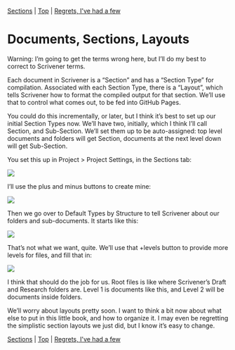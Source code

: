 [Sections](05.html) | [Top](index.html) | [Regrets, I've had a few](07.html)

# Documents, Sections, Layouts #

Warning: I’m going to get the terms wrong here, but I’ll do my best to correct to Scrivener terms.

Each document in Scrivener is a “Section” and has a “Section Type” for compilation. Associated with each Section Type, there is a “Layout”, which tells Scrivener how to format the compiled output for that section. We’ll use that to control what comes out, to be fed into GitHub Pages.

You could do this incrementally, or later, but I think it’s best to set up our initial Section Types now. We’ll have two, initially, which I think I’ll call Section, and Sub-Section. We’ll set them up to be auto-assigned: top level documents and folders will get Section, documents at the next level down will get Sub-Section.

You set this up in Project > Project Settings, in the Sections tab:

![][ScreenShot2018-06-15at43151AM]

I’ll use the plus and minus buttons to create mine:

![][ScreenShot2018-06-15at43300AM]

Then we go over to Default Types by Structure to tell Scrivener about our folders and sub-documents. It starts like this:

![][ScreenShot2018-06-15at43419AM]

That’s not what we want, quite. We’ll use that +levels button to provide more levels for files, and fill that in:

![][ScreenShot2018-06-15at43550AM]

I think that should do the job for us. Root files is like where Scrivener’s Draft and Research folders are. Level 1 is documents like this, and Level 2 will be documents inside folders. 

We’ll worry about layouts pretty soon. I want to think a bit now about what else to put in this little book, and how to organize it. I may even be regretting the simplistic section layouts we just did, but I know it’s easy to change.



[Sections](05.html) | [Top](index.html) | [Regrets, I've had a few](07.html)




[ScreenShot2018-06-17at54341AM]: ScreenShot2018-06-17at54341AM.png

[ScreenShot2018-06-15at34845AM]: ScreenShot2018-06-15at34845AM.png

[ScreenShot2018-06-15at35655AM]: ScreenShot2018-06-15at35655AM.png

[ScreenShot2018-06-15at35933AM]: ScreenShot2018-06-15at35933AM.png

[ScreenShot2018-06-15at41513AM]: ScreenShot2018-06-15at41513AM.png

[ScreenShot2018-06-15at43151AM]: ScreenShot2018-06-15at43151AM.png

[ScreenShot2018-06-15at43300AM]: ScreenShot2018-06-15at43300AM.png

[ScreenShot2018-06-15at43419AM]: ScreenShot2018-06-15at43419AM.png

[ScreenShot2018-06-15at43550AM]: ScreenShot2018-06-15at43550AM.png

[ScreenShot2018-06-15at45351AM]: ScreenShot2018-06-15at45351AM.png

[ScreenShot2018-06-15at45543AM]: ScreenShot2018-06-15at45543AM.png

[ScreenShot2018-06-15at50722AM]: ScreenShot2018-06-15at50722AM.png

[ScreenShot2018-06-15at51250AM]: ScreenShot2018-06-15at51250AM.png

[ScreenShot2018-06-15at51454AM]: ScreenShot2018-06-15at51454AM.png

[ScreenShot2018-06-15at92421AM]: ScreenShot2018-06-15at92421AM.png

[ScreenShot2018-06-15at95953AM]: ScreenShot2018-06-15at95953AM.png

[ScreenShot2018-06-16at74710AM]: ScreenShot2018-06-16at74710AM.png

[ScreenShot2018-06-17at64119AM]: ScreenShot2018-06-17at64119AM.png

[ScreenShot2018-06-17at70530AM]: ScreenShot2018-06-17at70530AM.png

[ScreenShot2018-06-17at81328PM]: ScreenShot2018-06-17at81328PM.png

[ScreenShot2018-06-18at94526AM]: ScreenShot2018-06-18at94526AM.png

[ScreenShot2018-06-19at80328PM]: ScreenShot2018-06-19at80328PM.png

[ScreenShot2018-06-22at101952AM]: ScreenShot2018-06-22at101952AM.png

[ScreenShot2018-06-22at102316AM]: ScreenShot2018-06-22at102316AM.png

[ScreenShot2018-06-22at103031AM]: ScreenShot2018-06-22at103031AM.png

[ScreenShot2018-06-22at103054AM]: ScreenShot2018-06-22at103054AM.png

[ScreenShot2018-06-22at103500AM]: ScreenShot2018-06-22at103500AM.png

[ScreenShot2018-06-22at104957AM]: ScreenShot2018-06-22at104957AM.png

[ScreenShot2018-06-22at110544AM]: ScreenShot2018-06-22at110544AM.png

[ScreenShot2018-06-23at52634AM]: ScreenShot2018-06-23at52634AM.png

[ScreenShot2018-06-24at92104PM]: ScreenShot2018-06-24at92104PM.png

[ScreenShot2018-06-24at92825PM]: ScreenShot2018-06-24at92825PM.png

[ScreenShot2018-06-24at92908PM]: ScreenShot2018-06-24at92908PM.png

[ScreenShot2018-06-26at102912AM]: ScreenShot2018-06-26at102912AM.png

[ScreenShot2018-06-17at60628AM]: ScreenShot2018-06-17at60628AM.png

